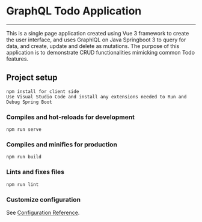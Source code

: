 # GraphQL Todo Application

---

This is a single page application created using Vue 3 framework to create the user interface, and uses GraphlQL on Java Springboot 3 to query for data, and create, update and delete as mutations. The purpose of this application is to demonstrate CRUD functionalities mimicking common Todo features.


## Project setup
```
npm install for client side
Use Visual Studio Code and install any extensions needed to Run and Debug Spring Boot

```

### Compiles and hot-reloads for development
```
npm run serve
```

### Compiles and minifies for production
```
npm run build
```

### Lints and fixes files
```
npm run lint
```

### Customize configuration
See [Configuration Reference](https://cli.vuejs.org/config/).
